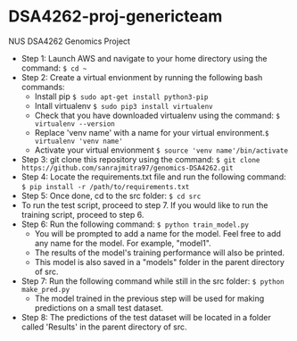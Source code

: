 # DSA4262-proj-genericteam
NUS DSA4262 Genomics Project
- Step 1: Launch AWS and navigate to your home directory using the command: ``` $ cd ~ ```
- Step 2: Create a virtual envionment by running the following bash commands:
  - Install pip ``` $ sudo apt-get install python3-pip ```
  - Intall virtualenv ``` $ sudo pip3 install virtualenv ```
  - Check that you have downloaded virtualenv using the command: ``` $ virtualenv --version ```
  - Replace 'venv name' with a name for your virtual environment.``` $ virtualenv 'venv name' ```
  - Activate your virtual envionment ``` $ source 'venv name'/bin/activate ```
- Step 3: git clone this repository using the command: ``` $ git clone https://github.com/sanrajmitra97/genomics-DSA4262.git ```
- Step 4: Locate the requirements.txt file and run the following command: ``` $ pip install -r /path/to/requirements.txt ```
- Step 5: Once done, cd to the src folder: ``` $ cd src ```
- To run the test script, proceed to step 7. If you would like to run the training script, proceed to step 6. 
- Step 6: Run the following command: ``` $ python train_model.py ```
  - You will be prompted to add a name for the model. Feel free to add any name for the model. For example, "model1". 
  - The results of the model's training performance will also be printed. 
  - This model is also saved in a "models" folder in the parent directory of src.
- Step 7: Run the following command while still in the src folder: ``` $ python make_pred.py ```
  - The model trained in the previous step will be used for making predictions on a small test dataset.
- Step 8: The predictions of the test dataset will be located in a folder called 'Results' in the parent directory of src. 
 
